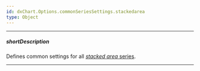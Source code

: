 ```yaml
---
id: dxChart.Options.commonSeriesSettings.stackedarea
type: Object
---
```

---
##### shortDescription
Defines common settings for all [*stacked area* series](/api-reference/10%20UI%20Components/dxChart/5%20Series%20Types/StackedAreaSeries '/Documentation/ApiReference/UI_Components/dxChart/Series_Types/StackedAreaSeries/').

---
